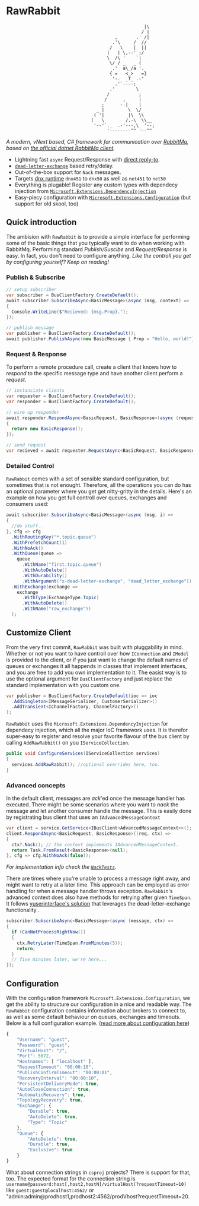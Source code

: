 # RawRabbit
                                                        |\    
                                                       / |    
                                             ,       .' /|    
                                            .'\     /  //     
                                           /   \    |  ||     
                                          |   | \,--' ;/      
                                          \  /\ '    `|       
                                           \/ / _   _ (       
                                            .'  a\_/a '.      
                                           { =   <_>   =}     
                                            '-.  _T_ .-'      
                                             .'`----;         
                                           .'        \        
                                          /           ;       
                                         /      ,     |       
                                        ;      -.|    |       
                                      _ |         \  \/       
                                     ( '|         |\  \\      
                                    (   \        /.-\  \\__   
                                     '--'`._  .-'---,\  '--;  
                                          '--------^^ '--^^   
_A modern, vNext based, C# framework for communication over [RabbitMq](http://rabbitmq.com/), based on [the official dotnet RabbitMq client](https://github.com/rabbitmq/rabbitmq-dotnet-client)._

* Lightning  fast `async` Request/Response with [direct reply-to](https://www.rabbitmq.com/direct-reply-to.html).
* [`dead-letter-exchange`](https://www.rabbitmq.com/dlx.html) based retry/delay.
* Out-of-the-box support for `Nack` messages.
* Targets [dnx runtime](https://github.com/aspnet/dnx) `dnx451` to `dnx50` as well as `net451` to `net50`
* Everything is plugable! Register any custom types with dependecy injection from [`Microsoft.Extensions.DependencyInjection`](https://github.com/aspnet/DependencyInjection)
* Easy-piecy configuration with [`Microsoft.Extensions.Configuration`](https://github.com/aspnet/Configuration) (but support for old skool, too)

## Quick introduction
The ambision with `RawRabbit` is to provide a simple interface for performing some of the basic things that you typically want to do when working with RabbitMq. Performing standard _Publish/Suscibe_ and _Request/Response_ is easy. In fact, you don't need to configure anything. _Like the controll you get by configuring yourself? Keep on reading!_
### Publish & Subscribe
```csharp
// setup subscriber
var subscriber = BusClientFactory.CreateDefault();
await subscriber.SubscribeAsync<BasicMessage>(async (msg, context) =>
{
  Console.WriteLine($"Recieved: {msg.Prop}.");
});

// publish message
var publisher = BusClientFactory.CreateDefault();
await publisher.PublishAsync(new BasicMessage { Prop = "Hello, world!"});
```
### Request & Response
To perform a remote procedure call, create a client that knows how to _respond_ to the specific message type and have another client perform a _request_.

```csharp
// instanciate clients
var requester = BusClientFactory.CreateDefault();
var responder = BusClientFactory.CreateDefault();

// wire up responder
await responder.RespondAsync<BasicRequest, BasicResponse>(async (request, context) =>
{
  return new BasicResponse();
});

// send request
var recieved = await requester.RequestAsync<BasicRequest, BasicResponse>();
```
### Detailed Control
`RawRabbit` comes with a set of sensible standard configuration, but sometimes that is not enought. Therefore, all the operations you can do has an optional parameter where you get get nitty-gritty in the details. Here's an example on how you get full controll over queues, exchanges and consumers used:
```csharp
await subscriber.SubscribeAsync<BasicMessage>(async (msg, i) =>
{
  //do stuff..
}, cfg => cfg
  .WithRoutingKey("*.topic.queue")
  .WithPrefetchCount(1)
  .WithNoAck()
  .WithQueue(queue =>
    queue
      .WithName("first.topic.queue")
      .WithAutoDelete()
      .WithDurability()
      .WithArgument("x-dead-letter-exchange", "dead_letter_exchange"))
  .WithExchange(exchange =>
    exchange
      .WithType(ExchangeType.Topic)
      .WithAutoDelete()
      .WithName("raw_exchange"))
  );
```

## Customize Client
From the very first commit, `RawRabbit` was built with pluggability in mind. Whether or not you want to have controll over how `IConnection` and `IModel` is provided to the client, or if you just want to change the default names of queues or exchanges it all happends in classes that implement interfaces, and you are free to add you own implementation to it. The easist way is to use the optional argument for `BusClientFactory` and just replace the standard implementation with you custom one. 
```csharp
var publisher = BusClientFactory.CreateDefault(ioc => ioc
  .AddSingleton<IMessageSerializer, CustomerSerializer>()
  .AddTransient<IChannelFactory, ChannelFactory>()
);
```
`RawRabbit` uses the `Microsoft.Extensions.DependencyInjection` for dependecy injection, which all the major IoC framework uses. It is therefor super-easy to register and resolve your favorite flavour of the bus client by calling `AddRawRabbit()` on you `IServiceCollection`.
```csharp
public void ConfigureServices(IServiceCollection services)
{
  services.AddRawRabbit(); //optional overrides here, too.
}
```
### Advanced concepts
In the default client, messages are _ack_'ed once the message handler has executed. There might be some scenarios where you want to _nack_ the message and let another consumer handle the message. This is easily done by registrating bus client that uses an `IAdvancedMessageContext`

```csharp
var client = service.GetService<IBusClient<AdvancedMessageContext>>();
client.RespondAsync<BasicRequest, BasicResponse>((req, ctx) =>
{
  ctx?.Nack(); // the context implements IAdvancedMessageContext.
  return Task.FromResult<BasicResponse>(null);
}, cfg => cfg.WithNoAck(false));
```
_For implementation info check the [`NackTests`](https://github.com/pardahlman/RawRabbit/blob/master/src/RawRabbit.IntegrationTests/Features/NackingTests.cs)._

There are times where you're unable to process a message right away, and might want to retry at a later time. This approach can be employed as error handling for when a message handler throws exception. `RawRabbit`'s advanced context does also have methods for retrying after given `TimeSpan`. It follows [yuserinterface's solution](http://yuserinterface.com/dev/2013/01/08/how-to-schedule-delay-messages-with-rabbitmq-using-a-dead-letter-exchange/) that leverages the dead-letter-exchange functionality .

```csharp
subscriber.SubscribeAsync<BasicMessage>(async (message, ctx) =>
{
  if (CanNotProcessRightNow())
  {
    ctx.RetryLater(TimeSpan.FromMinutes(5));
    return;
  }
  // five minutes later, we're here...
});
```


## Configuration
With the configuration framework `Microsoft.Extensions.Configuration`, we get the ability to structure our configuration in a nice and readable way. The `RawRabbit` configuration contains information about brokers to connect to, as well as some default behaviour on queues, exchanges and timeouts. Below is a full configuration example. ([read more about configuration here](http://whereslou.com/2014/05/23/asp-net-vnext-moving-parts-iconfiguration/))
```js
{
	"Username": "guest",
	"Password": "guest",
	"VirtualHost": "/",
	"Port": 5672,
	"Hostnames": [ "localhost" ],
	"RequestTimeout": "00:00:10",
	"PublishConfirmTimeout": "00:00:01",
	"RecoveryInterval": "00:00:10",
	"PersistentDeliveryMode": true,
	"AutoCloseConnection": true,
	"AutomaticRecovery": true,
	"TopologyRecovery": true,
	"Exchange": {
		"Durable": true,
		"AutoDelete": true,
		"Type": "Topic"
	},
	"Queue": {
		"AutoDelete": true,
		"Durable": true,
		"Exclusive": true
	}
}
```
What about connection strings in `csproj` projects? There is support for that, too. The expected format for the connection string is `username@password:host[,host2,hostN]/virtualHost(?requestTimeout=10)`
like  `guest:guest@localhost:4562/` or "admin:admin@prodhost1,prodhost2:4562/prodVhost?requestTimeout=20.
